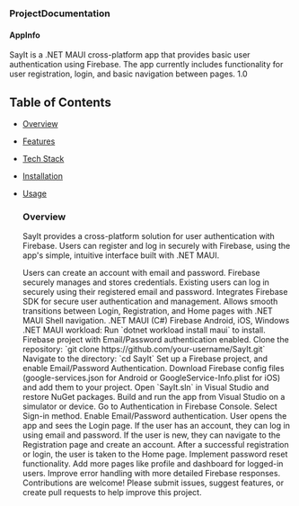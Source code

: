 ### ProjectDocumentation
#### AppInfo
  <AppInfo>
    <Description>SayIt is a .NET MAUI cross-platform app that provides basic user authentication using Firebase. The app currently includes functionality for user registration, login, and basic navigation between pages.</Description>
    <Version>1.0</Version>
  </AppInfo>


## Table of Contents
- [Overview](#overview)
- [Features](#features)
- [Tech Stack](#tech-stack)
- [Installation](#installation)
- [Usage](#usage)

  ### Overview
    SayIt provides a cross-platform solution for user authentication with Firebase. Users can register and log in securely with Firebase, using the app's simple, intuitive interface built with .NET MAUI.

  <Features>
    <Feature>
      <Title>User Registration</Title>
      <Description>Users can create an account with email and password. Firebase securely manages and stores credentials.</Description>
    </Feature>
    <Feature>
      <Title>User Login</Title>
      <Description>Existing users can log in securely using their registered email and password.</Description>
    </Feature>
    <Feature>
      <Title>Firebase Authentication</Title>
      <Description>Integrates Firebase SDK for secure user authentication and management.</Description>
    </Feature>
    <Feature>
      <Title>Shell Navigation</Title>
      <Description>Allows smooth transitions between Login, Registration, and Home pages with .NET MAUI Shell navigation.</Description>
    </Feature>
  </Features>

  <TechStack>
    <Framework>.NET MAUI (C#)</Framework>
    <Backend>Firebase</Backend>
    <Platforms>Android, iOS, Windows</Platforms>
  </TechStack>

  <Setup>
    <Prerequisites>
      <Item>.NET MAUI workload: Run `dotnet workload install maui` to install.</Item>
      <Item>Firebase project with Email/Password authentication enabled.</Item>
    </Prerequisites>

    <InstallationSteps>
      <Step>Clone the repository: `git clone https://github.com/your-username/SayIt.git`</Step>
      <Step>Navigate to the directory: `cd SayIt`</Step>
      <Step>Set up a Firebase project, and enable Email/Password Authentication.</Step>
      <Step>Download Firebase config files (google-services.json for Android or GoogleService-Info.plist for iOS) and add them to your project.</Step>
      <Step>Open `SayIt.sln` in Visual Studio and restore NuGet packages.</Step>
      <Step>Build and run the app from Visual Studio on a simulator or device.</Step>
    </InstallationSteps>
  </Setup>

  <FirebaseConfiguration>
    <Step>Go to Authentication in Firebase Console.</Step>
    <Step>Select Sign-in method.</Step>
    <Step>Enable Email/Password authentication.</Step>
  </FirebaseConfiguration>

  <Usage>
    <Step>User opens the app and sees the Login page.</Step>
    <Step>If the user has an account, they can log in using email and password.</Step>
    <Step>If the user is new, they can navigate to the Registration page and create an account.</Step>
    <Step>After a successful registration or login, the user is taken to the Home page.</Step>
  </Usage>

  <FutureImprovements>
    <Improvement>Implement password reset functionality.</Improvement>
    <Improvement>Add more pages like profile and dashboard for logged-in users.</Improvement>
    <Improvement>Improve error handling with more detailed Firebase responses.</Improvement>
  </FutureImprovements>

  <Contributions>
    <Text>Contributions are welcome! Please submit issues, suggest features, or create pull requests to help improve this project.</Text>
  </Contributions>
</ProjectDocumentation>
